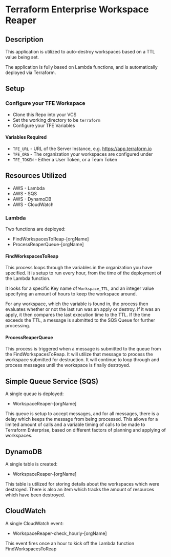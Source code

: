 # Terraform Enterprise Workspace Reaper

## Description
This application is utilized to auto-destroy workspaces based on a TTL value being set. 

The application is fully based on Lambda functions, and is automatically deployed via Terraform. 

## Setup

### Configure your TFE Workspace
* Clone this Repo into your VCS
* Set the working directory to be `terraform`
* Configure your TFE Variables

#### Variables Required
 * `TFE_URL` - URL of the Server Instance, e.g. https://app.terraform.io
 * `TFE_ORG` - The organization your workspaces are configured under
 * `TFE_TOKEN` - Either a User Token, or a Team Token

## Resources Utilized
 * AWS - Lambda
 * AWS - SQS
 * AWS - DynamoDB
 * AWS - CloudWatch

### Lambda
Two functions are deployed:
 * FindWorkspacesToReap-[orgName]
 * ProcessReaperQueue-[orgName]

#### FindWorkspacesToReap
This process loops through the variables in the organization you have specified. It is setup to run every hour, from the time of the deployment of the Lambda function. 

It looks for a specific Key name of `Workspace_TTL`, and an integer value specifying an amount of hours to keep the workspace around. 

For any workspace, which the variable is found in, the process then evaluates whether or not the last run was an apply or destroy. If it was an apply, it then compares the last execution time to the TTL. If the time exceeds the TTL, a message is submitted to the SQS Queue for further processing.

#### ProcessReaperQueue

This process is triggered when a message is submitted to the queue from the FindWorkspacesToReap. It will utilize that message to process the workspace submitted for destruction. It will continue to loop through and process messages until the workspace is finally destroyed.

## Simple Queue Service (SQS)

A single queue is deployed:
 * WorkspaceReaper-[orgName]

This queue is setup to accept messages, and for all messages, there is a delay which keeps the message from being processed. This allows for a limited amount of calls and a variable timing of calls to be made to Terraform Enterprise, based on different factors of planning and applying of workspaces.

## DynamoDB

A single table is created:
 * WorkspaceReaper-[orgName]

This table is utilized for storing details about the workspaces which were destroyed. There is also an item which tracks the amount of resources which have been destroyed. 

## CloudWatch

A single CloudWatch event:
 * WorkspaceReaper-check_hourly-[orgName]

This event fires once an hour to kick off the Lambda function FindWorkspacesToReap


